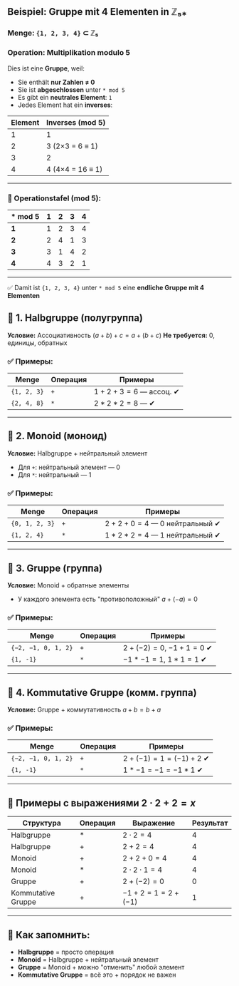 
## Beispiel: Gruppe mit 4 Elementen in ℤ₅⁎

### Menge: `{1, 2, 3, 4}` ⊂ ℤ₅
### Operation: Multiplikation modulo 5

Dies ist eine **Gruppe**, weil:

- Sie enthält **nur Zahlen ≠ 0**
- Sie ist **abgeschlossen** unter `* mod 5`
- Es gibt ein **neutrales Element**: `1`
- Jedes Element hat ein **inverses**:

| Element | Inverses (mod 5) |
|---------|------------------|
| 1       | 1                |
| 2       | 3 (2×3 = 6 ≡ 1)  |
| 3       | 2                |
| 4       | 4 (4×4 = 16 ≡ 1) |

---

### 🔢 Operationstafel (mod 5):

| * mod 5 | 1 | 2 | 3 | 4 |
|---------|---|---|---|---|
| **1**   | 1 | 2 | 3 | 4 |
| **2**   | 2 | 4 | 1 | 3 |
| **3**   | 3 | 1 | 4 | 2 |
| **4**   | 4 | 3 | 2 | 1 |

---

✅ Damit ist `{1, 2, 3, 4}` unter `* mod 5` eine **endliche Gruppe mit 4 Elementen**

## 🔹 1. **Halbgruppe (полугруппа)**

**Условие:** Ассоциативность $(a + b) + c = a + (b + c)$
**Не требуется:** 0, единицы, обратных

### ✅ Примеры:

| Menge       | Операция | Примеры                    |
| ----------- | -------- | -------------------------- |
| `{1, 2, 3}` | `+`      | $1 + 2 + 3 = 6$ — ассоц. ✔ |
| `{2, 4, 8}` | `*`      | $2 * 2 * 2 = 8$ — ✔        |

---

## 🔹 2. **Monoid (моноид)**

**Условие:** Halbgruppe + нейтральный элемент

* Для `+`: нейтральный элемент — 0
* Для `*`: нейтральный — 1

### ✅ Примеры:

| Menge          | Операция | Примеры                           |
| -------------- | -------- | --------------------------------- |
| `{0, 1, 2, 3}` | `+`      | $2 + 2 + 0 = 4$ — 0 нейтральный ✔ |
| `{1, 2, 4}`    | `*`      | $1 * 2 * 2 = 4$ — 1 нейтральный ✔ |

---

## 🔹 3. **Gruppe (группа)**

**Условие:** Monoid + обратные элементы

* У каждого элемента есть "противоположный" $a + (-a) = 0$

### ✅ Примеры:

| Menge               | Операция | Примеры                        |
| ------------------- | -------- | ------------------------------ |
| `{−2, −1, 0, 1, 2}` | `+`      | $2 + (-2) = 0$, $-1 + 1 = 0$ ✔ |
| `{1, -1}`           | `*`      | $-1 * -1 = 1$, $1 * 1 = 1$ ✔   |

---

## 🔹 4. **Kommutative Gruppe (комм. группа)**

**Условие:** Gruppe + коммутативность $a + b = b + a$

### ✅ Примеры:

| Menge               | Операция | Примеры                     |
| ------------------- | -------- | --------------------------- |
| `{−2, −1, 0, 1, 2}` | `+`      | $2 + (-1) = 1 = (-1) + 2$ ✔ |
| `{1, -1}`           | `*`      | $1 * -1 = -1 = -1 * 1$ ✔    |

---

## 📘 Примеры с выражениями $2 \cdot 2 + 2 = x$

| Структура          | Операция | Выражение               | Результат |
| ------------------ | -------- | ----------------------- | --------- |
| Halbgruppe         | $*$      | $2 \cdot 2 = 4$         | 4         |
| Halbgruppe         | $+$      | $2 + 2 = 4$             | 4         |
| Monoid             | $+$      | $2 + 2 + 0 = 4$         | 4         |
| Monoid             | $*$      | $2 \cdot 2 \cdot 1 = 4$ | 4         |
| Gruppe             | $+$      | $2 + (-2) = 0$          | 0         |
| Kommutative Gruppe | $+$      | $-1 + 2 = 1 = 2 + (-1)$ | 1         |

---

## 🧠 Как запомнить:

* **Halbgruppe** = просто операция
* **Monoid** = Halbgruppe + нейтральный элемент
* **Gruppe** = Monoid + можно "отменить" любой элемент
* **Kommutative Gruppe** = всё это + порядок не важен


